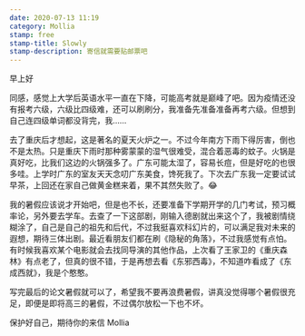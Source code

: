 ```yaml
---
date: 2020-07-13 11:19
category: Mollia
stamp: free
stamp-title: Slowly
stamp-description: 寄信就需要贴邮票吧
---
```


<p>
早上好

同感，感觉上大学后英语水平一直在下降，可能高考就是巅峰了吧。因为疫情还没有报考六级，六级比四级难，还可以刷刷分，我准备先准备准备再考六级。但想到自己连四级单词都没背完，我……

去了重庆后才想起，这是著名的夏天火炉之一。不过今年南方下雨下得厉害，倒也不是太热。只是重庆下雨时那种雾蒙蒙的湿气很难受，混合着恶毒的蚊子。火锅是真好吃，比我们这边的火锅强多了。广东可能太湿了，容易长痘，但是好吃的也很多哇。上学时广东的室友天天念叨广东美食，馋死我了。下次去广东我一定要试试早茶，上回还在家自己做黄金糕来着，果不其然失败了。😂

我的暑假应该说才开始吧，但是也不长，还要准备下学期开学的几门考试，预习概率论，另外要去学车。去查了一下这部剧，刚输入德剧就出来这个了，我被剧情绕糊涂了，自己是自己的祖先和后代，不过我挺喜欢科幻片的，可以满足我对未来的遐想，期待三体出剧。最近看朋友们都在刷《隐秘的角落》，不过我感觉有点怕。有时候我喜欢某个电影就会去找同导演的其他作品，上次看了王家卫的《重庆森林》有点老了，但真的很不错，于是再想去看《东邪西毒》，不知道咋看成了《东成西就》，我是个憨憨。

写完最后的论文暑假就可以了，希望我不要再浪费暑假，讲真没觉得哪个暑假很充足，即便是即将高三的暑假，不过偶尔放松一下也不坏。

保护好自己，期待你的来信
Mollia
</p>